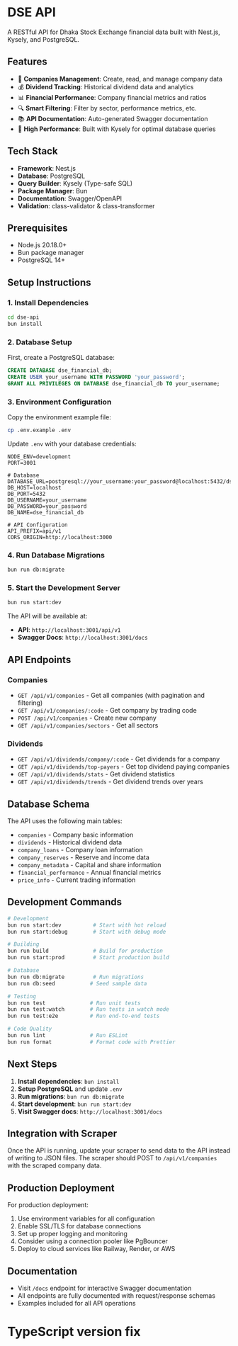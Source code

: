 # DSE API

A RESTful API for Dhaka Stock Exchange financial data built with Nest.js, Kysely, and PostgreSQL.

## Features

- 🏢 **Companies Management**: Create, read, and manage company data
- 💰 **Dividend Tracking**: Historical dividend data and analytics
- 📊 **Financial Performance**: Company financial metrics and ratios
- 🔍 **Smart Filtering**: Filter by sector, performance metrics, etc.
- 📚 **API Documentation**: Auto-generated Swagger documentation
- 🚀 **High Performance**: Built with Kysely for optimal database queries

## Tech Stack

- **Framework**: Nest.js
- **Database**: PostgreSQL
- **Query Builder**: Kysely (Type-safe SQL)
- **Package Manager**: Bun
- **Documentation**: Swagger/OpenAPI
- **Validation**: class-validator & class-transformer

## Prerequisites

- Node.js 20.18.0+
- Bun package manager
- PostgreSQL 14+

## Setup Instructions

### 1. Install Dependencies

```bash
cd dse-api
bun install
```

### 2. Database Setup

First, create a PostgreSQL database:

```sql
CREATE DATABASE dse_financial_db;
CREATE USER your_username WITH PASSWORD 'your_password';
GRANT ALL PRIVILEGES ON DATABASE dse_financial_db TO your_username;
```

### 3. Environment Configuration

Copy the environment example file:

```bash
cp .env.example .env
```

Update `.env` with your database credentials:

```env
NODE_ENV=development
PORT=3001

# Database
DATABASE_URL=postgresql://your_username:your_password@localhost:5432/dse_financial_db
DB_HOST=localhost
DB_PORT=5432
DB_USERNAME=your_username
DB_PASSWORD=your_password
DB_NAME=dse_financial_db

# API Configuration
API_PREFIX=api/v1
CORS_ORIGIN=http://localhost:3000
```

### 4. Run Database Migrations

```bash
bun run db:migrate
```

### 5. Start the Development Server

```bash
bun run start:dev
```

The API will be available at:

- **API**: `http://localhost:3001/api/v1`
- **Swagger Docs**: `http://localhost:3001/docs`

## API Endpoints

### Companies

- `GET /api/v1/companies` - Get all companies (with pagination and filtering)
- `GET /api/v1/companies/:code` - Get company by trading code
- `POST /api/v1/companies` - Create new company
- `GET /api/v1/companies/sectors` - Get all sectors

### Dividends

- `GET /api/v1/dividends/company/:code` - Get dividends for a company
- `GET /api/v1/dividends/top-payers` - Get top dividend paying companies
- `GET /api/v1/dividends/stats` - Get dividend statistics
- `GET /api/v1/dividends/trends` - Get dividend trends over years

## Database Schema

The API uses the following main tables:

- `companies` - Company basic information
- `dividends` - Historical dividend data
- `company_loans` - Company loan information
- `company_reserves` - Reserve and income data
- `company_metadata` - Capital and share information
- `financial_performance` - Annual financial metrics
- `price_info` - Current trading information

## Development Commands

```bash
# Development
bun run start:dev          # Start with hot reload
bun run start:debug        # Start with debug mode

# Building
bun run build              # Build for production
bun run start:prod         # Start production build

# Database
bun run db:migrate         # Run migrations
bun run db:seed           # Seed sample data

# Testing
bun run test              # Run unit tests
bun run test:watch        # Run tests in watch mode
bun run test:e2e          # Run end-to-end tests

# Code Quality
bun run lint              # Run ESLint
bun run format            # Format code with Prettier
```

## Next Steps

1. **Install dependencies**: `bun install`
2. **Setup PostgreSQL** and update `.env`
3. **Run migrations**: `bun run db:migrate`
4. **Start development**: `bun run start:dev`
5. **Visit Swagger docs**: `http://localhost:3001/docs`

## Integration with Scraper

Once the API is running, update your scraper to send data to the API instead of writing to JSON files. The scraper should POST to `/api/v1/companies` with the scraped company data.

## Production Deployment

For production deployment:

1. Use environment variables for all configuration
2. Enable SSL/TLS for database connections
3. Set up proper logging and monitoring
4. Consider using a connection pooler like PgBouncer
5. Deploy to cloud services like Railway, Render, or AWS

## Documentation

- Visit `/docs` endpoint for interactive Swagger documentation
- All endpoints are fully documented with request/response schemas
- Examples included for all API operations

# TypeScript version fix
